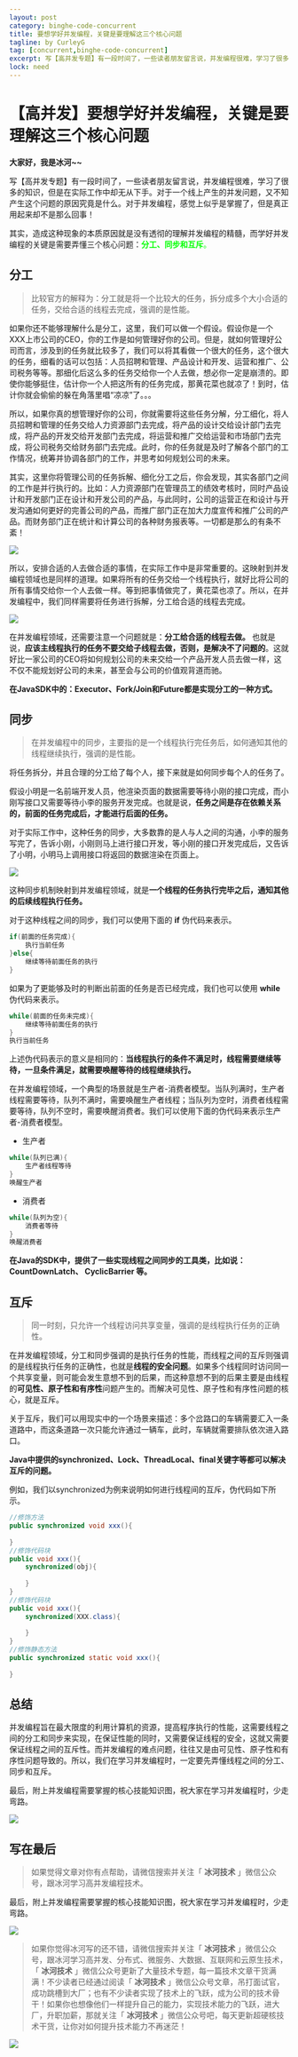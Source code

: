 ```yaml
---
layout: post
category: binghe-code-concurrent
title: 要想学好并发编程，关键是要理解这三个核心问题
tagline: by CurleyG
tag: [concurrent,binghe-code-concurrent]
excerpt: 写【高并发专题】有一段时间了，一些读者朋友留言说，并发编程很难，学习了很多的知识，但是在实际工作中却无从下手。对于一个线上产生的并发问题，又不知产生这个问题的原因究竟是什么。对于并发编程，感觉上似乎是掌握了，但是真正用起来却不是那么回事！
lock: need
---
```


# 【高并发】要想学好并发编程，关键是要理解这三个核心问题

**大家好，我是冰河~~**

写【高并发专题】有一段时间了，一些读者朋友留言说，并发编程很难，学习了很多的知识，但是在实际工作中却无从下手。对于一个线上产生的并发问题，又不知产生这个问题的原因究竟是什么。对于并发编程，感觉上似乎是掌握了，但是真正用起来却不是那么回事！

其实，造成这种现象的本质原因就是没有透彻的理解并发编程的精髓，而学好并发编程的关键是需要弄懂三个核心问题：<font color="00FF00">**分工、同步和互斥**。</font>

## 分工

> 比较官方的解释为：分工就是将一个比较大的任务，拆分成多个大小合适的任务，交给合适的线程去完成，强调的是性能。

如果你还不能够理解什么是分工，这里，我们可以做一个假设。假设你是一个XXX上市公司的CEO，你的工作是如何管理好你的公司。但是，就如何管理好公司而言，涉及到的任务就比较多了，我们可以将其看做一个很大的任务，这个很大的任务，细看的话可以包括：人员招聘和管理、产品设计和开发、运营和推广、公司税务等等。那细化后这么多的任务交给你一个人去做，想必你一定是崩溃的。即使你能够挺住，估计你一个人把这所有的任务完成，那黄花菜也就凉了！到时，估计你就会偷偷的躲在角落里唱“凉凉”了。。。

所以，如果你真的想管理好你的公司，你就需要将这些任务分解，分工细化，将人员招聘和管理的任务交给人力资源部门去完成，将产品的设计交给设计部门去完成，将产品的开发交给开发部门去完成，将运营和推广交给运营和市场部门去完成，将公司税务交给财务部门去完成。此时，你的任务就是及时了解各个部门的工作情况，统筹并协调各部门的工作，并思考如何规划公司的未来。

其实，这里你将管理公司的任务拆解、细化分工之后，你会发现，其实各部门之间的工作是并行执行的。比如：人力资源部门在管理员工的绩效考核时，同时产品设计和开发部门正在设计和开发公司的产品，与此同时，公司的运营正在和设计与开发沟通如何更好的完善公司的产品，而推广部门正在加大力度宣传和推广公司的产品。而财务部门正在统计和计算公司的各种财务报表等。一切都是那么的有条不紊！

![](https://img-blog.csdnimg.cn/20200322144449355.jpg)

所以，安排合适的人去做合适的事情，在实际工作中是非常重要的。这映射到并发编程领域也是同样的道理。如果将所有的任务交给一个线程执行，就好比将公司的所有事情交给你一个人去做一样。等到把事情做完了，黄花菜也凉了。所以，在并发编程中，我们同样需要将任务进行拆解，分工给合适的线程去完成。

![](https://img-blog.csdnimg.cn/20200322144522304.jpg)

在并发编程领域，还需要注意一个问题就是：**分工给合适的线程去做。** 也就是说，**应该主线程执行的任务不要交给子线程去做，否则，是解决不了问题的**。这就好比一家公司的CEO将如何规划公司的未来交给一个产品开发人员去做一样，这不仅不能规划好公司的未来，甚至会与公司的价值观背道而驰。

**在JavaSDK中的：Executor、Fork/Join和Future都是实现分工的一种方式。**

## 同步

> 在并发编程中的同步，主要指的是一个线程执行完任务后，如何通知其他的线程继续执行，强调的是性能。

将任务拆分，并且合理的分工给了每个人，接下来就是如何同步每个人的任务了。

假设小明是一名前端开发人员，他渲染页面的数据需要等待小刚的接口完成，而小刚写接口又需要等待小李的服务开发完成。也就是说，**任务之间是存在依赖关系的，前面的任务完成后，才能进行后面的任务。**

对于实际工作中，这种任务的同步，大多数靠的是人与人之间的沟通，小李的服务写完了，告诉小刚，小刚则马上进行接口开发，等小刚的接口开发完成后，又告诉了小明，小明马上调用接口将返回的数据渲染在页面上。

![](https://img-blog.csdnimg.cn/20200322144547517.jpg)

这种同步机制映射到并发编程领域，就是**一个线程的任务执行完毕之后，通知其他的后续线程执行任务。**

对于这种线程之间的同步，我们可以使用下面的 **if** 伪代码来表示。

```java
if(前面的任务完成){
    执行当前任务
}else{
    继续等待前面任务的执行
}
```

如果为了更能够及时的判断出前面的任务是否已经完成，我们也可以使用 **while** 伪代码来表示。

```java
while(前面的任务未完成){
    继续等待前面任务的执行
}
执行当前任务
```

上述伪代码表示的意义是相同的：**当线程执行的条件不满足时，线程需要继续等待，一旦条件满足，就需要唤醒等待的线程继续执行。**

在并发编程领域，一个典型的场景就是生产者-消费者模型。当队列满时，生产者线程需要等待，队列不满时，需要唤醒生产者线程；当队列为空时，消费者线程需要等待，队列不空时，需要唤醒消费者。我们可以使用下面的伪代码来表示生产者-消费者模型。

* 生产者

```java
while(队列已满){
    生产者线程等待
}
唤醒生产者
```

* 消费者

```java
while(队列为空){
    消费者等待
}
唤醒消费者
```

**在Java的SDK中，提供了一些实现线程之间同步的工具类，比如说：CountDownLatch、 CyclicBarrier 等。**

## 互斥

> 同一时刻，只允许一个线程访问共享变量，强调的是线程执行任务的正确性。

在并发编程领域，分工和同步强调的是执行任务的性能，而线程之间的互斥则强调的是线程执行任务的正确性，也就是**线程的安全问题**。如果多个线程同时访问同一个共享变量，则可能会发生意想不到的后果，而这种意想不到的后果主要是由线程的**可见性、原子性和有序性**问题产生的。而解决可见性、原子性和有序性问题的核心，就是互斥。

关于互斥，我们可以用现实中的一个场景来描述：多个岔路口的车辆需要汇入一条道路中，而这条道路一次只能允许通过一辆车，此时，车辆就需要排队依次进入路口。

**Java中提供的synchronized、Lock、ThreadLocal、final关键字等都可以解决互斥的问题。**

例如，我们以synchronized为例来说明如何进行线程间的互斥，伪代码如下所示。

```java
//修饰方法
public synchronized void xxx(){
    
}
//修饰代码块
public void xxx(){
    synchronized(obj){
        
    }
}
//修饰代码块
public void xxx(){
    synchronized(XXX.class){
        
    }
}
//修饰静态方法
public synchronized static void xxx(){
    
}
```

## 总结

并发编程旨在最大限度的利用计算机的资源，提高程序执行的性能，这需要线程之间的分工和同步来实现，在保证性能的同时，又需要保证线程的安全，这就又需要保证线程之间的互斥性。而并发编程的难点问题，往往又是由可见性、原子性和有序性问题导致的。所以，我们在学习并发编程时，一定要先弄懂线程之间的分工、同步和互斥。

最后，附上并发编程需要掌握的核心技能知识图，祝大家在学习并发编程时，少走弯路。

![](https://img-blog.csdnimg.cn/20200322144644983.jpg)


## 写在最后

> 如果觉得文章对你有点帮助，请微信搜索并关注「 **冰河技术** 」微信公众号，跟冰河学习高并发编程技术。


最后，附上并发编程需要掌握的核心技能知识图，祝大家在学习并发编程时，少走弯路。

![](https://img-blog.csdnimg.cn/20200322144644983.jpg?x-oss-process=image/watermark,type_ZmFuZ3poZW5naGVpdGk,shadow_10,text_aHR0cHM6Ly9ibG9nLmNzZG4ubmV0L2wxMDI4Mzg2ODA0,size_16,color_FFFFFF,t_70#pic_center)

> 如果你觉得冰河写的还不错，请微信搜索并关注「 **冰河技术** 」微信公众号，跟冰河学习高并发、分布式、微服务、大数据、互联网和云原生技术，「 **冰河技术** 」微信公众号更新了大量技术专题，每一篇技术文章干货满满！不少读者已经通过阅读「 **冰河技术** 」微信公众号文章，吊打面试官，成功跳槽到大厂；也有不少读者实现了技术上的飞跃，成为公司的技术骨干！如果你也想像他们一样提升自己的能力，实现技术能力的飞跃，进大厂，升职加薪，那就关注「 **冰河技术** 」微信公众号吧，每天更新超硬核技术干货，让你对如何提升技术能力不再迷茫！


![](https://img-blog.csdnimg.cn/20200906013715889.png)
